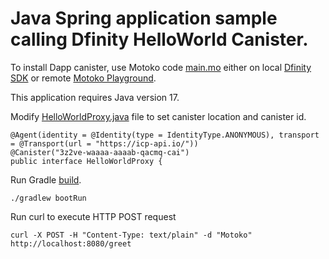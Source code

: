 # Java Spring application sample calling Dfinity HelloWorld Canister.

To install Dapp canister, use Motoko code [main.mo](src/main.mo) either on local [Dfinity SDK](https://smartcontracts.org/docs/quickstart/quickstart-intro.html) or remote [Motoko Playground](https://m7sm4-2iaaa-aaaab-qabra-cai.raw.ic0.app/).

This application requires Java version 17.

Modify [HelloWorldProxy.java](src/main/java/org/ic4j/samples/spring/helloworld/HelloWorldProxy.java) file to set canister location and canister id.

```
@Agent(identity = @Identity(type = IdentityType.ANONYMOUS), transport = @Transport(url = "https://icp-api.io/"))
@Canister("3z2ve-waaaa-aaaab-qacmq-cai")
public interface HelloWorldProxy {
```

Run Gradle [build](build.gradle). 

```
./gradlew bootRun
```

Run curl to execute HTTP POST request

```
curl -X POST -H "Content-Type: text/plain" -d "Motoko" http://localhost:8080/greet
```
